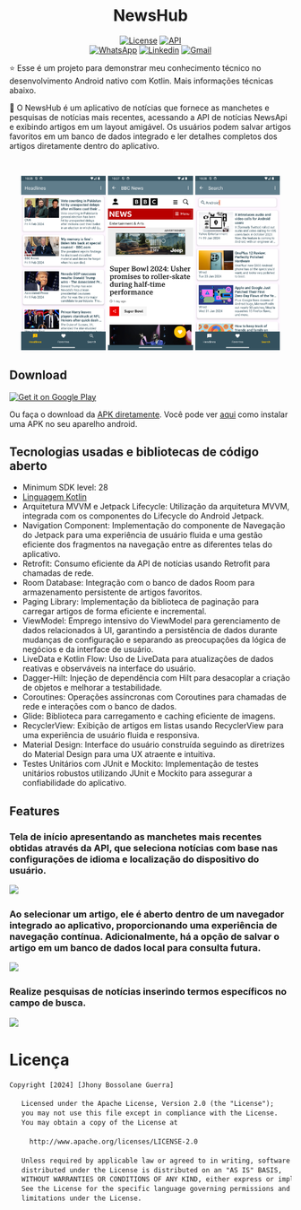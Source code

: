 <h1 align="center">NewsHub</h1>

<p align="center">
  <a href="https://opensource.org/licenses/Apache-2.0"><img alt="License" src="https://img.shields.io/badge/License-Apache%202.0-blue.svg"/></a>
  <a href="https://android-arsenal.com/api?level=21"><img src="https://img.shields.io/badge/API-28%2B-brightgreen.svg?style=flat" border="0" alt="API"></a>
  <br>
  <a href="https://wa.me/+5511986726064"><img alt="WhatsApp" src="https://img.shields.io/badge/WhatsApp-25D366?style=for-the-badge&logo=whatsapp&logoColor=white"/></a>
  <a href="https://www.linkedin.com/in/jhonybguerra/"><img alt="Linkedin" src="https://img.shields.io/badge/LinkedIn-0077B5?style=for-the-badge&logo=linkedin&logoColor=white"/></a>
  <a href="mailto:jhonybguerra@gmail.com"><img alt="Gmail" src="https://img.shields.io/badge/Gmail-D14836?style=for-the-badge&logo=gmail&logoColor=white"/></a>
</p>

<p align="center">  

⭐ Esse é um projeto para demonstrar meu conhecimento técnico no desenvolvimento Android nativo com Kotlin. Mais informações técnicas abaixo.

📰 O NewsHub é um aplicativo de notícias que fornece as manchetes e pesquisas de notícias mais recentes, acessando a API de notícias NewsApi e exibindo artigos em um layout amigável. Os usuários podem salvar artigos favoritos em um banco de dados integrado e ler detalhes completos dos artigos diretamente dentro do aplicativo.

</p>

</br>

<p float="left" align="center">
<img src="apk/Screenshot_1.png" width="30%"/>
<img src="apk/Screenshot_2.png" width="30%"/>
<img src="apk/Screenshot_3.png" width="30%"/>
</p>

## Download
<a href='https://play.google.com/store/apps/details?id=com.jbgcomposer.newshub'><img width="20%" alt='Get it on Google Play' src='https://play.google.com/intl/en_us/badges/static/images/badges/en_badge_web_generic.png'/></a>

Ou faça o download da <a href="apk/app-debug.apk?raw=true">APK diretamente</a>. Você pode ver <a href="https://www.google.com/search?q=como+instalar+um+apk+no+android">aqui</a> como instalar uma APK no seu aparelho android.

## Tecnologias usadas e bibliotecas de código aberto

- Minimum SDK level: 28
- [Linguagem Kotlin](https://kotlinlang.org/)
- Arquitetura MVVM e Jetpack Lifecycle: Utilização da arquitetura MVVM, integrada com os componentes do Lifecycle do Android Jetpack. 
- Navigation Component: Implementação do componente de Navegação do Jetpack para uma experiência de usuário fluida e uma gestão eficiente dos fragmentos na navegação entre as diferentes telas do aplicativo.
- Retrofit: Consumo eficiente da API de notícias usando Retrofit para chamadas de rede.
- Room Database: Integração com o banco de dados Room para armazenamento persistente de artigos favoritos.
- Paging Library: Implementação da biblioteca de paginação para carregar artigos de forma eficiente e incremental.
- ViewModel: Emprego intensivo do ViewModel para gerenciamento de dados relacionados à UI, garantindo a persistência de dados durante mudanças de configuração e separando as preocupações da lógica de negócios e da interface de usuário.
- LiveData e Kotlin Flow: Uso de LiveData para atualizações de dados reativas e observáveis na interface do usuário. 
- Dagger-Hilt: Injeção de dependência com Hilt para desacoplar a criação de objetos e melhorar a testabilidade.
- Coroutines: Operações assíncronas com Coroutines para chamadas de rede e interações com o banco de dados.
- Glide: Biblioteca para carregamento e caching eficiente de imagens.
- RecyclerView: Exibição de artigos em listas usando RecyclerView para uma experiência de usuário fluida e responsiva.
- Material Design: Interface do usuário construída seguindo as diretrizes do Material Design para uma UX atraente e intuitiva.
- Testes Unitários com JUnit e Mockito: Implementação de testes unitários robustos utilizando JUnit e Mockito para assegurar a confiabilidade do aplicativo.

## Features

### Tela de início apresentando as manchetes mais recentes obtidas através da API, que seleciona notícias com base nas configurações de idioma e localização do dispositivo do usuário.
<img src="apk/feature-1.gif" width="25%"/>

### Ao selecionar um artigo, ele é aberto dentro de um navegador integrado ao aplicativo, proporcionando uma experiência de navegação contínua. Adicionalmente, há a opção de salvar o artigo em um banco de dados local para consulta futura.
<img src="apk/feature-2.gif" width="25%"/>

### Realize pesquisas de notícias inserindo termos específicos no campo de busca.
<img src="apk/feature-3.gif" width="25%"/>



# Licença

```xml
Copyright [2024] [Jhony Bossolane Guerra]

   Licensed under the Apache License, Version 2.0 (the "License");
   you may not use this file except in compliance with the License.
   You may obtain a copy of the License at

     http://www.apache.org/licenses/LICENSE-2.0

   Unless required by applicable law or agreed to in writing, software
   distributed under the License is distributed on an "AS IS" BASIS,
   WITHOUT WARRANTIES OR CONDITIONS OF ANY KIND, either express or implied.
   See the License for the specific language governing permissions and
   limitations under the License.

```

